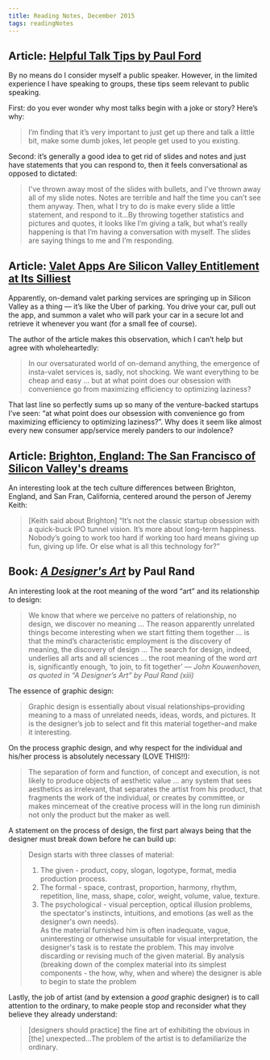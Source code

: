 ```yaml
---
title: Reading Notes, December 2015
tags: readingNotes
---
```


## Article: [Helpful Talk Tips by Paul Ford](https://posts.postlight.com/helpful-talk-tips-5347ea7c2745)

By no means do I consider myself a public speaker. However, in the limited experience I have speaking to groups, these tips seem relevant to public speaking.

First: do you ever wonder why most talks begin with a joke or story? Here’s why:

> I’m finding that it’s very important to just get up there and talk a little bit, make some dumb jokes, let people get used to you existing.

Second: it’s generally a good idea to get rid of slides and notes and just have statements that you can respond to, then it feels conversational as opposed to dictated:

> I've thrown away most of the slides with bullets, and I’ve thrown away all of my slide notes. Notes are terrible and half the time you can’t see them anyway. Then, what I try to do is make every slide a little statement, and respond to it...By throwing together statistics and pictures and quotes, it looks like I’m giving a talk, but what’s really happening is that I’m having a conversation with myself. The slides are saying things to me and I’m responding.


## Article: [Valet Apps Are Silicon Valley Entitlement at Its Silliest](http://www.wired.com/2015/11/luxe-zirx-carbon/)

Apparently, on-demand valet parking services are springing up in Silicon Valley as a thing — it’s like the Uber of parking. You drive your car, pull out the app, and summon a valet who will park your car in a secure lot and retrieve it whenever you want (for a small fee of course).

The author of the article makes this observation, which I can’t help but agree with wholeheartedly:

>  In our oversaturated world of on-demand anything, the emergence of insta-valet services is, sadly, not shocking. We want everything to be cheap and easy … but at what point does our obsession with convenience go from maximizing efficiency to optimizing laziness?

That last line so perfectly sums up so many of the venture-backed startups I’ve seen: “at what point does our obsession with convenience go from maximizing efficiency to optimizing laziness?”. Why does it seem like almost every new consumer app/service merely panders to our indolence?

## Article: [Brighton, England: The San Francisco of Silicon Valley's dreams](http://fortune.com/2015/11/01/brighton-tech-hub/)

An interesting look at the tech culture differences between Brighton, England, and San Fran, California, centered around the person of Jeremy Keith:

> [Keith said about Brighton] “It’s not the classic startup obsession with a quick-buck IPO tunnel vision. It’s more about long-term happiness. Nobody’s going to work too hard if working too hard means giving up fun, giving up life. Or else what is all this technology for?”


## Book: *[A Designer's Art](http://www.amazon.com/Paul-Rand-A-Designer%60s-Art/dp/0300082827)* by Paul Rand

An interesting look at the root meaning of the word “art” and its relationship to design:

> We know that where we perceive no patters of relationship, no design, we discover no meaning … The reason apparently unrelated things become interesting when we start fitting them together … is that the mind’s characteristic employment is the discovery of meaning, the discovery of design … The search for design, indeed, underlies all arts and all sciences … the root meaning of the word *art* is, significantly enough, ‘to join, to fit together’ — *John Kouwenhoven, as quoted in  “A Designer’s Art” by Paul Rand (xiii)*

The essence of graphic design:

> Graphic design is essentially about visual relationships–providing meaning to a mass of unrelated needs, ideas, words, and pictures. It is the designer’s job to select and fit this material together–and make it interesting.

On the process graphic design, and why respect for the individual and his/her process is absolutely necessary (LOVE THIS!!):

> The separation of form and function, of concept and execution, is not likely to produce objects of aesthetic value … any system that sees aesthetics as irrelevant, that separates the artist from his product, that fragments the work of the individual, or creates by committee, or makes mincemeat of the creative process will in the long run diminish not only the product but the maker as well.

A statement on the process of design, the first part always being that the designer must break down before he can build up:

> Design starts with three classes of material:  
> 1. The given - product, copy, slogan, logotype, format, media production process.  
> 2. The formal - space, contrast, proportion, harmony, rhythm, repetition, line, mass, shape, color, weight, volume, value, texture.  
> 3. The psychological - visual perception, optical illusion problems, the spectator's instincts, intuitions, and emotions (as well as the designer's own needs).  
> As the material furnished him is often inadequate, vague, uninteresting or otherwise unsuitable for visual interpretation, the designer's task is to restate the problem. This may involve discarding or revising much of the given material. By analysis (breaking down of the complex material into its simplest components - the how, why, when and where) the designer is able to begin to state the problem

Lastly, the job of artist (and by extension a *good* graphic designer) is to call attention to the ordinary, to make people stop and reconsider what they believe they already understand:

> [designers should practice] the fine art of exhibiting the obvious in [the] unexpected...The problem of the artist is to defamiliarize the ordinary.
